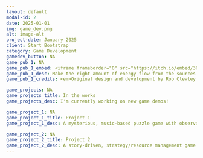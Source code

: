 ```yaml
---
layout: default
modal-id: 2
date: 2025-01-01
img: game_dev.png
alt: image-alt
project-date: January 2025
client: Start Bootstrap
category: Game Development
gamedev_button: NA
game_pub_1: NA
game_pub_1_embed: <iframe frameborder="0" src="https://itch.io/embed/3059729?bg_color=1f5b4c&amp;fg_color=e7c077&amp;link_color=69c56f&amp;border_color=437f70" width="552" height="167"><a href="https://transient-dynamic.itch.io/flowee">Flowee by transient-dynamic</a></iframe>
game_pub_1_desc: Make the right amount of energy flow from the sources to the sinks in the 3 x 4 grid.<br><a href="https://transient-dynamic.itch.io/flowee">Flowee</a> is a daily logic puzzle that combines spatial optimization with simple sums. There's a unique easy, medium, and hard puzzle every day. The downloadable version lets you play offline and includes mp3s of the soundtrack and an easy way to share your wins on social media.
game_pub_1_credits: <em>Original design and development by Rob Clewley as a mini-game within the upcoming sci-fi hacking simulator, <a href="https://transient-dynamic.itch.io/operandi">OPERANDi</a>.<br>Unreal implementation and original music by pumashock.</em>

game_projects: NA
game_projects_title: In the works
game_projects_desc: I'm currently working on new game demos!

game_project_1: NA
game_project_1_title: Project 1
game_project_1_desc: A mysterious, music-based puzzle game with observation duty and horror elements...with a twist.

game_project_2: NA
game_project_2_title: Project 2
game_project_2_desc: A story-driven, strategy/resource management game featuring political intrigue, quirky aliens, and delicious smoothies.
---
```

